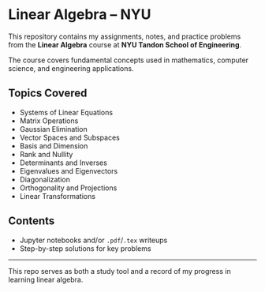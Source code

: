 # Linear Algebra – NYU

This repository contains my assignments, notes, and practice problems from the **Linear Algebra** course at **NYU Tandon School of Engineering**.

The course covers fundamental concepts used in mathematics, computer science, and engineering applications.

## Topics Covered
- Systems of Linear Equations  
- Matrix Operations  
- Gaussian Elimination  
- Vector Spaces and Subspaces  
- Basis and Dimension  
- Rank and Nullity  
- Determinants and Inverses  
- Eigenvalues and Eigenvectors  
- Diagonalization  
- Orthogonality and Projections  
- Linear Transformations

## Contents

- Jupyter notebooks and/or `.pdf`/`.tex` writeups 
- Step-by-step solutions for key problems

---

This repo serves as both a study tool and a record of my progress in learning linear algebra.
